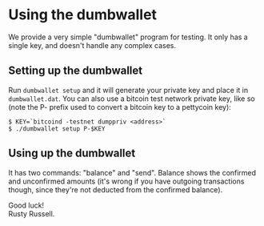 Using the dumbwallet 
====================

We provide a very simple "dumbwallet" program for testing.  It only
has a single key, and doesn't handle any complex cases.

Setting up the dumbwallet
-------------------------

Run `dumbwallet setup` and it will generate your private key and
place it in `dumbwallet.dat`.  You can also use a bitcoin test
network private key, like so (note the P- prefix used to convert
a bitcoin key to a pettycoin key):

    $ KEY=`bitcoind -testnet dumppriv <address>`
	$ ./dumbwallet setup P-$KEY

Using up the dumbwallet
-----------------------

It has two commands: "balance" and "send".  Balance shows the confirmed and
unconfirmed amounts (it's wrong if you have outgoing transactions though,
since they're not deducted from the confirmed balance).

Good luck!<br>
Rusty Russell.

